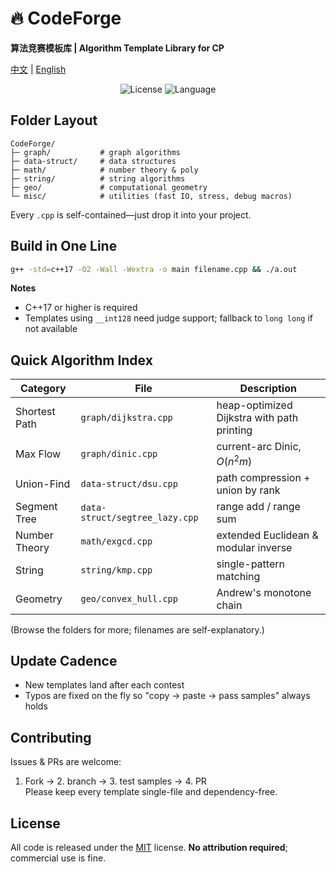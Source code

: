 # 🔥 CodeForge

**算法竞赛模板库 | Algorithm Template Library for CP**

[中文](README.md) | [English](README.en.md)

<p align="center">
  <img alt="License" src="https://img.shields.io/badge/license-MIT-blue.svg">
  <img alt="Language" src="https://img.shields.io/badge/language-C++-orange.svg">
</p>


## Folder Layout
```
CodeForge/
├─ graph/           # graph algorithms
├─ data-struct/     # data structures
├─ math/            # number theory & poly
├─ string/          # string algorithms
├─ geo/             # computational geometry
└─ misc/            # utilities (fast IO, stress, debug macros)
```
Every `.cpp` is self-contained—just drop it into your project.

## Build in One Line
```bash
g++ -std=c++17 -O2 -Wall -Wextra -o main filename.cpp && ./a.out
```
**Notes**  
- C++17 or higher is required  
- Templates using `__int128` need judge support; fallback to `long long` if not available

## Quick Algorithm Index
| Category      | File                           | Description                                |
| ------------- | ------------------------------ | ------------------------------------------ |
| Shortest Path | `graph/dijkstra.cpp`           | heap-optimized Dijkstra with path printing |
| Max Flow      | `graph/dinic.cpp`              | current-arc Dinic, $O(n^2m)$               |
| Union-Find    | `data-struct/dsu.cpp`          | path compression + union by rank           |
| Segment Tree  | `data-struct/segtree_lazy.cpp` | range add / range sum                      |
| Number Theory | `math/exgcd.cpp`               | extended Euclidean & modular inverse       |
| String        | `string/kmp.cpp`               | single-pattern matching                    |
| Geometry      | `geo/convex_hull.cpp`          | Andrew's monotone chain                    |

(Browse the folders for more; filenames are self-explanatory.)

## Update Cadence
- New templates land after each contest  
- Typos are fixed on the fly so "copy → paste → pass samples" always holds

## Contributing
Issues & PRs are welcome:  
1. Fork → 2. branch → 3. test samples → 4. PR  
Please keep every template single-file and dependency-free.

## License
All code is released under the [MIT](LICENSE) license. **No attribution required**; commercial use is fine.